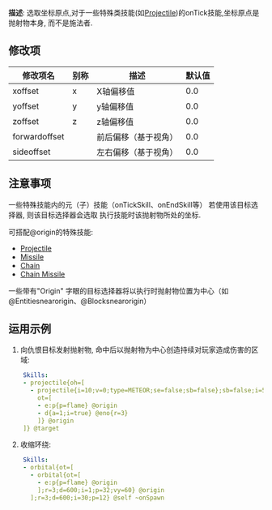 **描述**: 选取坐标原点,对于一些特殊类技能(如[Projectile](/技能/列表/projectile))的onTick技能,坐标原点是抛射物本身, 而不是施法者.

修改项
-----

| 修改项名 | 别称 | 描述 | 默认值 |
| -------- | ---- | ---- | ------ |
| xoffset | x | X轴偏移值 | 0.0 |
| yoffset | y | y轴偏移值 | 0.0 |
| zoffset | z | z轴偏移值 | 0.0 |
| forwardoffset| | 前后偏移（基于视角） | 0.0 |
| sideoffset| | 左右偏移（基于视角） | 0.0 |

注意事项
--------

一些特殊技能内的元（子）技能（onTickSkill、onEndSkill等）
若使用该目标选择器, 则该目标选择器会选取  执行技能时该抛射物所处的坐标.  

可搭配@origin的特殊技能:  
- [Projectile](/技能/列表/Projectile)
- [Missile](/技能/列表/Missile)
- [Chain](/技能/列表/Chain)
- [Chain Missile](/技能/列表/ChainMissile)

一些带有"Origin" 字眼的目标选择器将以执行时抛射物位置为中心（如@Entitiesnearorigin、@Blocksnearorigin）

运用示例
-------

1. 向仇恨目标发射抛射物, 命中后以抛射物为中心创造持续对玩家造成伤害的区域:
```yaml
    Skills:
    - projectile{oh=[
      - projectile{i=10;v=0;type=METEOR;se=false;sb=false};sb=false;i=5;v=7;
        ot=[
        - e:p{p=flame} @origin
        - d{a=1;i=true} @eno{r=3}
        ]} @origin
    ]} @target
```

2. 收缩环绕:
```yaml
    Skills:
    - orbital{ot=[
      - orbital{ot=[
        - e:p{p=flame} @origin
        ];r=3;d=600;i=1;p=32;vy=60} @origin
      ];r=3;d=600;i=30;p=12} @self ~onSpawn
```